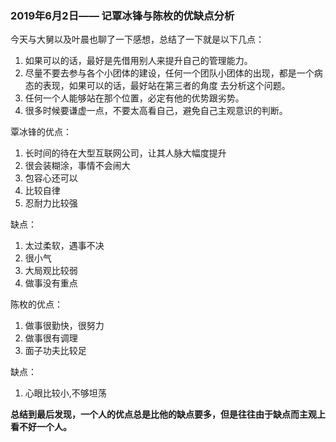 
### 2019年6月2日—— 记覃冰锋与陈枚的优缺点分析

今天与大舅以及叶晨也聊了一下感想，总结了一下就是以下几点：
1. 如果可以的话，最好是先借用别人来提升自己的管理能力。
2. 尽量不要去参与各个小团体的建设，任何一个团队小团体的出现，都是一个病态的表现，如果可以的话，最好站在第三者的角度
去分析这个问题。
3. 任何一个人能够站在那个位置，必定有他的优势跟劣势。
4. 很多时候要谦虚一点，不要太高看自己，避免自己主观意识的判断。

覃冰锋的优点：
1. 长时间的待在大型互联网公司，让其人脉大幅度提升
2. 很会装糊涂，事情不会闹大
3. 包容心还可以
4. 比较自律
5. 忍耐力比较强

缺点：
1. 太过柔软，遇事不决
2. 很小气
3. 大局观比较弱
4. 做事没有重点


陈枚的优点：
1. 做事很勤快，很努力
2. 做事很有调理
3. 面子功夫比较足

缺点：
1. 心眼比较小,不够坦荡


__总结到最后发现，一个人的优点总是比他的缺点要多，但是往往由于缺点而主观上看不好一个人。__
